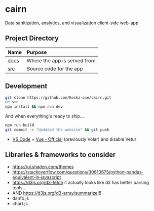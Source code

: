# cairn
Data sanitization, analytics, and visualization client-side web-app

## Project Directory
| Name                                   	| Purpose                                             | 
| :--                                    	| :--                                                 |
|[docs](docs)                             	| Where the app is served from                        |
|[src](src)                            	    | Source code for the app                             |

## Development
```bash
git clone https://github.com/Rockz-one/cairn.git
cd src
npm install && npm run dev
```
And when everything's ready to ship....
```bash
npm run build
git commit -m "Updated the website" && git push
```

- [VS Code](https://code.visualstudio.com/) + [Vue - Official](https://marketplace.visualstudio.com/items?itemName=Vue.volar) (previously Volar) and disable Vetur

## Libraries & frameworks to consider
- https://ui.shadcn.com/themes
- https://stackoverflow.com/questions/30610675/python-pandas-equivalent-in-javascript
- https://d3js.org/d3-fetch it actually looks like d3 has better parsing tools...
- AND https://d3js.org/d3-array/summarize!!!
- danfo.js
- chart.js